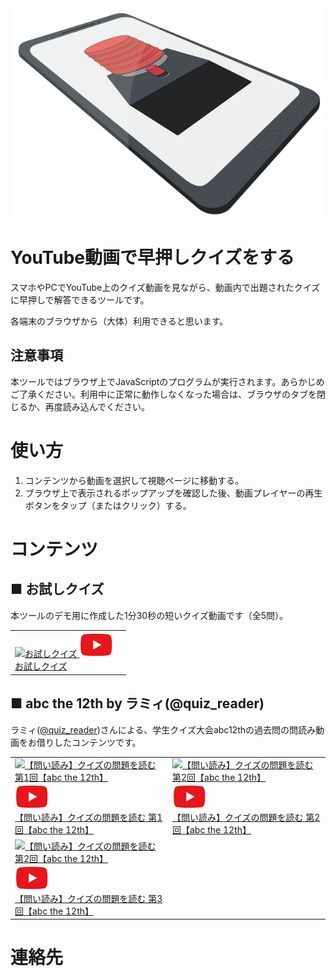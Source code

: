 <div style="text-align: center">
    <img class="main" src="https://raw.githubusercontent.com/t-yokota/quizBattle/master/docs/images/main-image.png">
</div>

# YouTube動画で早押しクイズをする

スマホやPCでYouTube上のクイズ動画を見ながら、動画内で出題されたクイズに早押しで解答できるツールです。

各端末のブラウザから（大体）利用できると思います。

## 注意事項

本ツールではブラウザ上でJavaScriptのプログラムが実行されます。あらかじめご了承ください。利用中に正常に動作しなくなった場合は、ブラウザのタブを閉じるか、再度読み込んでください。

# 使い方

1. コンテンツから動画を選択して視聴ページに移動する。
1. ブラウザ上で表示されるポップアップを確認した後、動画プレイヤーの再生ボタンをタップ（またはクリック）する。

# コンテンツ

## ■ お試しクイズ

本ツールのデモ用に作成した1分30秒の短いクイズ動画です（全5問）。

<table class="contents">
    <tr>
        <td>
            <a href="https://srtjs.azurewebsites.net/?v=BHWd-HDorfY&surl=https://raw.githubusercontent.com/t-yokota/quizBattle/master/src/quizBattle.srt.js">
                <div class="sample-box">
                    <img class='thumbnail' src="https://i.ytimg.com/vi_webp/BHWd-HDorfY/sddefault.webp" alt="お試しクイズ">
                    <img class='icon' src="https://raw.githubusercontent.com/t-yokota/quizBattle/master/docs/images/video_icon.png">
                </div>
                お試しクイズ
            </a>
        </td>
        <td>
        </td>
    </tr>
</table>

## ■ abc the 12th by ラミィ(@quiz_reader)

ラミィ([@quiz_reader](https://twitter.com/quiz_reader?s=20))さんによる、学生クイズ大会abc12thの過去問の問読み動画をお借りしたコンテンツです。

<table class="contents">
    <tr>
        <td>
            <a href="https://srtjs.azurewebsites.net/?v=BHWd-HDorfY&surl=https://raw.githubusercontent.com/t-yokota/quizBattle/master/src/quizBattle.srt.js">
                <div class="sample-box">
                    <img class='thumbnail' src="https://i.ytimg.com/vi_webp/ue9b06lFQG0/sddefault.webp" alt="【問い読み】クイズの問題を読む 第1回【abc the 12th】">
                    <img class='icon' src="https://raw.githubusercontent.com/t-yokota/quizBattle/master/docs/images/video_icon.png">
                </div>
                【問い読み】クイズの問題を読む 第1回【abc the 12th】
            </a>
        </td>
        <td>
            <a href="https://srtjs.azurewebsites.net/?v=BHWd-HDorfY&surl=https://raw.githubusercontent.com/t-yokota/quizBattle/master/src/quizBattle.srt.js">
                <div class="sample-box">
                    <img class='thumbnail' src="https://i.ytimg.com/vi_webp/Mlxs5v3bQK4/sddefault.webp" alt="【問い読み】クイズの問題を読む 第2回【abc the 12th】">
                    <img class='icon' src="https://raw.githubusercontent.com/t-yokota/quizBattle/master/docs/images/video_icon.png">
                </div>
                【問い読み】クイズの問題を読む 第2回【abc the 12th】
            </a>
        </td>
    </tr>
    <tr>
        <td>
            <a href="https://srtjs.azurewebsites.net/?v=BHWd-HDorfY&surl=https://raw.githubusercontent.com/t-yokota/quizBattle/master/src/quizBattle.srt.js">
                <div class="sample-box">
                    <img class='thumbnail' src="https://i.ytimg.com/vi_webp/V6R8y2VRm0I/sddefault.webp" alt="【問い読み】クイズの問題を読む 第2回【abc the 12th】">
                    <img class='icon' src="https://raw.githubusercontent.com/t-yokota/quizBattle/master/docs/images/video_icon.png">
                </div>
                【問い読み】クイズの問題を読む 第3回【abc the 12th】
            </a>
        </td>
    </tr>
</table>

# 連絡先

